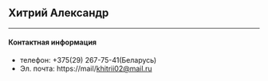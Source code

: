 ## Хитрий Александр

___

#### Контактная информация
- телефон: +375(29) 267-75-41(Беларусь)
- Эл. почта:  https://mail/khitrii02@mail.ru
